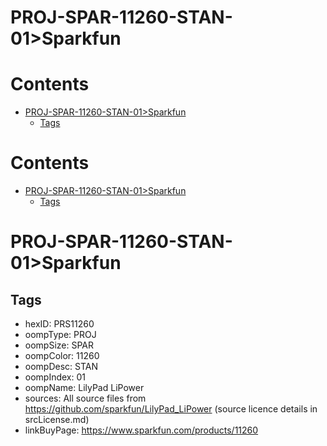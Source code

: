 
PROJ-SPAR-11260-STAN-01>Sparkfun
================================

Contents
========

* [PROJ-SPAR-11260-STAN-01>Sparkfun](#proj-spar-11260-stan-01sparkfun)
	* [Tags](#tags)

Contents
========

* [PROJ-SPAR-11260-STAN-01>Sparkfun](#proj-spar-11260-stan-01sparkfun)
	* [Tags](#tags)

# PROJ-SPAR-11260-STAN-01>Sparkfun

## Tags

- hexID: PRS11260
- oompType: PROJ
- oompSize: SPAR
- oompColor: 11260
- oompDesc: STAN
- oompIndex: 01
- oompName: LilyPad LiPower
- sources: All source files from https://github.com/sparkfun/LilyPad_LiPower (source licence details in srcLicense.md)
- linkBuyPage: https://www.sparkfun.com/products/11260
